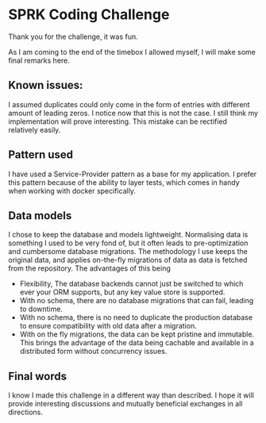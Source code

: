 # SPRK Coding Challenge
Thank you for the challenge, it was fun.

As I am coming to the end of the timebox I allowed myself, I will make some final remarks here.

Known issues:
 - 
I assumed duplicates could only come in the form of entries with different amount of leading zeros. I notice 
now that this is not the case. I still think my implementation will prove interesting. This mistake can be rectified
relatively easily.

Pattern used
-
I have used a Service-Provider pattern as a base for my application. I prefer this pattern because of the ability to
layer tests, which comes in handy when working with docker specifically.

Data models
-
I chose to keep the database and models lightweight. Normalising data is something I used to be very fond of, but
it often leads to pre-optimization and cumbersome database migrations.
The methodology I use keeps the original data, and applies on-the-fly migrations of data as data is fetched from the
repository.
The advantages of this being
 - Flexibility, The database backends cannot just be switched to which ever your ORM supports, but any key value store
is supported.
 - With no schema, there are no database migrations that can fail, leading to downtime.
 - With no schema, there is no need to duplicate the production database to ensure compatibility with old data
after a migration.
 - With on the fly migrations, the data can be kept pristine and immutable. This brings the advantage of the data being
cachable and available in a distributed form without concurrency issues.

Final words
-
I know I made this challenge in a different way than described. I hope it will provide interesting discussions and
mutually beneficial exchanges in all directions.